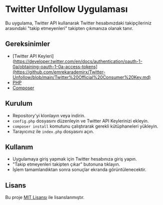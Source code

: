 # Twitter Unfollow Uygulaması

Bu uygulama, Twitter API kullanarak Twitter hesabınızdaki takipçileriniz arasındaki "takip etmeyenleri" takipten çıkmanıza olanak tanır.

## Gereksinimler
- [Twitter API Keyleri](https://developer.twitter.com/en/docs/authentication/oauth-1-0a/obtaining-oauth-1-0a-access-tokens](https://github.com/emrekarademirx/Twitter-Unfollow/blob/main/Twitter%20Official%20Consumer%20Key.md)
- [PHP](https://www.php.net/manual/en/install.php)
- [Composer](https://getcomposer.org/download/)

## Kurulum
- Repository'yi klonlayın veya indirin.
- `config.php` dosyasını düzenleyin ve Twitter API Keylerinizi ekleyin.
- `composer install` komutunu çalıştırarak gerekli kütüphaneleri yükleyin.
- Tarayıcınız ile `index.php` dosyasını açın.

## Kullanım
- Uygulamaya giriş yapmak için Twitter hesabınıza giriş yapın.
- "Takip etmeyenleri takipten çıkar" butonuna tıklayın.
- İşlem tamamlandıktan sonra sonuçlar ekranda görüntülenecektir.

## Lisans
Bu proje [MIT Lisansı](https://github.com/emrekarademirx/twitter-unfollow-app/blob/master/LICENSE) ile lisanslanmıştır.
